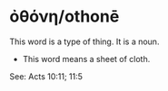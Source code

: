 # ὀθόνη/othonē
This word is a type of thing. It is a noun.
* This word means a sheet of cloth.

See: Acts 10:11; 11:5

